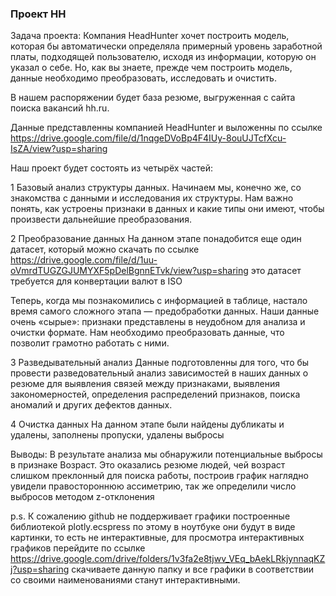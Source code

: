 ### Проект HH
Задача проекта: Компания HeadHunter хочет построить модель, которая бы автоматически определяла примерный уровень заработной платы, подходящей пользователю, исходя из информации, которую он указал о себе. Но, как вы знаете, прежде чем построить модель, данные необходимо преобразовать, исследовать и очистить.

В нашем распоряжении будет база резюме, выгруженная с сайта поиска вакансий hh.ru.


Данные представленны компанией HeadHunter и выложенны по ссылке https://drive.google.com/file/d/1nqgeDVoBp4F4IUy-8ouUJTcfXcu-IsZA/view?usp=sharing

Наш проект будет состоять из четырёх частей:

1
Базовый анализ структуры данных.
Начинаем мы, конечно же, со знакомства с данными и исследования их структуры. Нам важно понять, как устроены признаки в данных и какие типы они имеют, чтобы произвести дальнейшие преобразования.

2
Преобразование данных
На данном этапе понадобится еще один датасет, который можно скачать по ссылке https://drive.google.com/file/d/1uu-oVmrdTUGZGJUMYXF5pDelBgnnETvk/view?usp=sharing это датасет требуется для конвертации валют в ISO

Теперь, когда мы познакомились с информацией в таблице, настало время самого сложного этапа — предобработки данных.
Наши данные очень «сырые»: признаки представлены в неудобном для анализа и очистки формате. Нам необходимо преобразовать данные, что позволит грамотно работать с ними.

3
Разведывательный анализ
Данные подготовленны для того, что бы провести разведовательный анализ зависимостей в наших данных о резюме для выявления связей между признаками, выявления закономерностей, определения распределений признаков, поиска аномалий и других дефектов данных.

4
Очистка данных
На данном этапе были найдены дубликаты и удалены, заполнены пропуски, удалены выбросы

Выводы:
В результате анализа мы обнаружили потенциальные выбросы в признаке Возраст. Это оказались резюме людей, чей возраст слишком преклонный для поиска работы, построив график наглядно увидели правостороннюю ассиметрию, так же определили число выбросов методом z-отклонения

p.s. К сожалению github не поддерживает графики построенные библиотекой plotly.ecspress по этому в ноутбуке они будут в виде картинки, то есть не интерактивные, для просмотра интерактивных графиков перейдите по ссылке https://drive.google.com/drive/folders/1v3fa2e8tjwv_VEq_bAekLRkjynnaqKZj?usp=sharing скачиваете данную папку и все графики в соответствии со своими наименованиями станут интерактивными.
